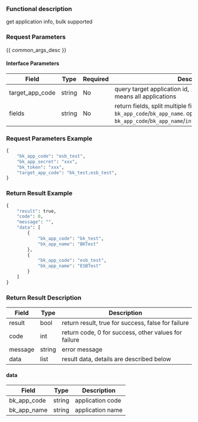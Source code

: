 ### Functional description

get application info, bulk supported

### Request Parameters

{{ common_args_desc }}

#### Interface Parameters

| Field      |  Type      | Required   |  Description      |
|-----------|------------|--------|------------|
| target_app_code |  string    | No     | query target application id, `;` split multiple IDs, empty means all applications |
| fields          |  string    | No     | return fields, split multiple filds via `;`; if empty, will return `bk_app_code`/`bk_app_name`. option fields: `bk_app_code`/`bk_app_name`/`introduction`/`creator`/`developer` |

### Request Parameters Example

```python
{
    "bk_app_code": "esb_test",
    "bk_app_secret": "xxx",
    "bk_token": "xxx",
    "target_app_code": "bk_test;esb_test",
}
```
### Return Result Example
```python
{
    "result": true,
    "code": 0,
    "message": "",
    "data": [
        {
            "bk_app_code": "bk_test",
            "bk_app_name": "BKTest"
        },
        {
            "bk_app_code": "esb_test",
            "bk_app_name": "ESBTest"
        }
    ]
}
```

### Return Result Description

| Field      | Type      | Description      |
|-----------|----------|-----------|
|  result   |    bool    |      return result, true for success, false for failure  |
|  code     |    int     |      return code, 0 for success, other values for failure |
|  message  |    string  |      error message |
|  data     |    list    |      result data, details are described below  |

#### data

| Field      | Type      | Description      |
|-----------|----------|-----------|
|  bk_app_code     |    string      |    application code     |
|  bk_app_name     |    string      |    application name     |
